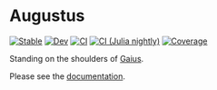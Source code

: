 # Augustus

[![Stable](https://img.shields.io/badge/docs-stable-blue.svg)](https://DilumAluthge.github.io/Augustus.jl/stable)
[![Dev](https://img.shields.io/badge/docs-dev-blue.svg)](https://DilumAluthge.github.io/Augustus.jl/dev)
[![CI](https://github.com/DilumAluthge/Augustus.jl/workflows/CI/badge.svg)](https://github.com/DilumAluthge/Augustus.jl/actions?query=workflow%3ACI)
[![CI (Julia nightly)](https://github.com/DilumAluthge/Augustus.jl/workflows/CI%20(Julia%20nightly)/badge.svg)](https://github.com/DilumAluthge/Augustus.jl/actions?query=workflow%3A%22CI+%28Julia+nightly%29%22)
[![Coverage](https://codecov.io/gh/DilumAluthge/Augustus.jl/branch/master/graph/badge.svg)](https://codecov.io/gh/DilumAluthge/Augustus.jl)

Standing on the shoulders of [Gaius](https://github.com/MasonProtter/Gaius.jl).

Please see the [documentation](https://DilumAluthge.github.io/Augustus.jl/stable).
